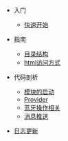 * 入门

  * [快速开始](quickstart.md)

* 指南

  * [目录结构](directoryStructure.md)
  * [html访问方式](htmlWays.md)

* 代码剖析

  * [模块的启动](moduleStart.md)
  * [Provider](provider.md)
  * [蓝牙操作相关](blueTooth.md)
  * [消息推送](messagePush.md)

<!-- * [注意事项](awesome.md) -->
* [日志更新](changelog.md)
